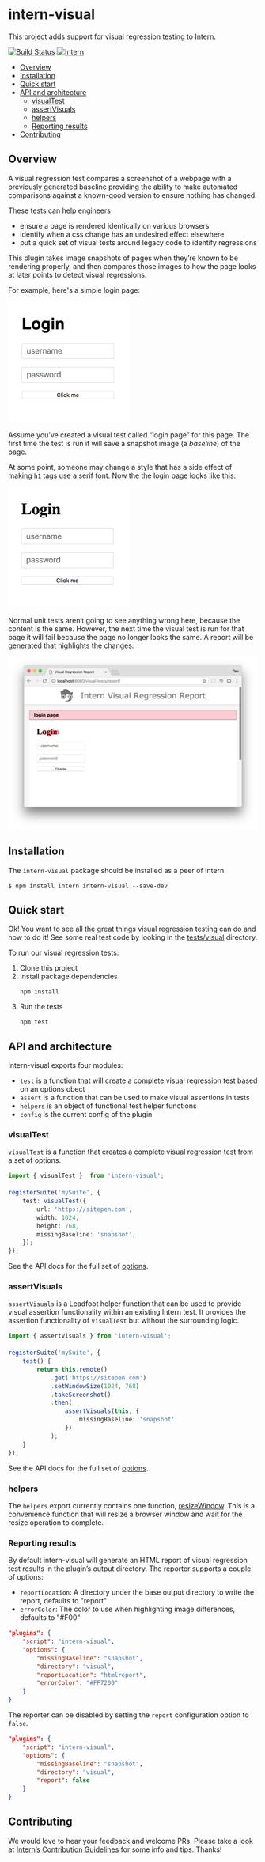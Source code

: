 # intern-visual

This project adds support for visual regression testing to
[Intern](https://theintern.io).

<!-- start-github-only -->

[![Build Status](https://travis-ci.org/theintern/intern-visual.svg?branch=master)](https://travis-ci.org/theintern/intern-visual)<!-- end-github-only -->
[![Intern](http://theintern.github.io/images/intern-v4.svg)](https://github.com/theintern/intern/)

<!-- vim-markdown-toc GFM -->

* [Overview](#overview)
* [Installation](#installation)
* [Quick start](#quick-start)
* [API and architecture](#api-and-architecture)
	* [visualTest](#visualtest)
	* [assertVisuals](#assertvisuals)
	* [helpers](#helpers)
	* [Reporting results](#reporting-results)
* [Contributing](#contributing)

<!-- vim-markdown-toc -->

## Overview

A visual regression test compares a screenshot of a webpage with a previously
generated baseline providing the ability to make automated comparisons against a
known-good version to ensure nothing has changed.

These tests can help engineers

*   ensure a page is rendered identically on various browsers
*   identify when a css change has an undesired effect elsewhere
*   put a quick set of visual tests around legacy code to identify regressions

This plugin takes image snapshots of pages when they’re known to be rendering
properly, and then compares those images to how the page looks at later points
to detect visual regressions.

For example, here's a simple login page:

<img alt="good login page" src="./docs/good.png" width="245" />

Assume you’ve created a visual test called “login page” for this page. The first
time the test is run it will save a snapshot image (a _baseline_) of the page.

At some point, someone may change a style that has a side effect of making `h1`
tags use a serif font. Now the the login page looks like this:

<img alt="bad login page" src="./docs/bad.png" width="245" />

Normal unit tests aren‘t going to see anything wrong here, because the content
is the same. However, the next time the visual test is run for that page it will
fail because the page no longer looks the same. A report will be generated that
highlights the changes:

<img alt="visual assertion report" src="./docs/report.png" />

## Installation

The `intern-visual` package should be installed as a peer of Intern

```
$ npm install intern intern-visual --save-dev
```

## Quick start

Ok! You want to see all the great things visual regression testing can do and
how to do it! See some real test code by looking in the
[tests/visual](./tests/visual) directory.

To run our visual regression tests:

1.  Clone this project
1.  Install package dependencies
    ```
    npm install
    ```
1.  Run the tests
    ```
    npm test
    ```

## API and architecture

Intern-visual exports four modules:

*   `test` is a function that will create a complete visual regression test
    based on an options obect
*   `assert` is a function that can be used to make visual assertions in tests
*   `helpers` is an object of functional test helper functions
*   `config` is the current config of the plugin

### visualTest

`visualTest` is a function that creates a complete visual regression test from a
set of options.

```ts
import { visualTest }  from 'intern-visual';

registerSuite('mySuite', {
    test: visualTest({
        url: 'https://sitepen.com',
        width: 1024,
        height: 768,
        missingBaseline: 'snapshot',
    });
});
```

See the API docs for the full set of
[options](https://theintern.io/docs.html#intern-visual/1/api/test/options).

### assertVisuals

`assertVisuals` is a Leadfoot helper function that can be used to provide visual
assertion functionality within an existing Intern test. It provides the
assertion functionality of `visualTest` but without the surrounding logic.

```ts
import { assertVisuals } from 'intern-visual';

registerSuite('mySuite', {
    test() {
        return this.remote()
            .get('https://sitepen.com')
            .setWindowSize(1024, 768)
            .takeScreenshot()
            .then(
                assertVisuals(this, {
                    missingBaseline: 'snapshot'
                })
            );
    }
});
```

See the API docs for the full set of
[options](https://theintern.io/docs.html#intern-visual/1/api/assert/options-1).

### helpers

The `helpers` export currently contains one function,
[resizeWindow](https://theintern.io/docs.html#intern-visual/1/api/helpers%2FresizeWindow/resizeWindow).
This is a convenience function that will resize a browser window and wait for
the resize operation to complete.

### Reporting results

By default intern-visual will generate an HTML report of visual regression test
results in the plugin’s output directory. The reporter supports a couple of
options:

*   `reportLocation`: A directory under the base output directory to write the
    report, defaults to "report"
*   `errorColor`: The color to use when highlighting image differences, defaults
    to "#F00"

```json
"plugins": {
	"script": "intern-visual",
	"options": {
		"missingBaseline": "snapshot",
		"directory": "visual",
		"reportLocation": "htmlreport",
		"errorColor": "#FF7200"
	}
}
```

The reporter can be disabled by setting the `report` configuration option to
`false`.

```json
"plugins": {
	"script": "intern-visual",
	"options": {
		"missingBaseline": "snapshot",
		"directory": "visual",
		"report": false
	}
}
```

## Contributing

We would love to hear your feedback and welcome PRs. Please take a look at
[Intern’s Contribution Guidelines](https://github.com/theintern/intern/blob/master/CONTRIBUTING.md)
for some info and tips. Thanks!

<!-- doc-viewer-config
{
    "api": "docs/api.json"
}
-->

